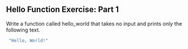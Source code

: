 ## Hello Function Exercise: Part 1

Write a function called hello_world that takes no input and prints only the following text.
```bash
 "Hello, World!"
```